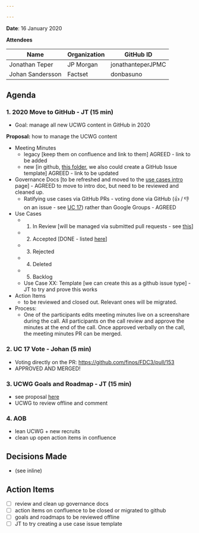 ```yaml
---

---
```

**Date**: 16 January 2020

**Attendees**

| Name  | Organization | GitHub ID  |
| ------------- | ------------- | ------------- |
| Jonathan Teper  | JP Morgan  | jonathanteperJPMC  |
| Johan Sandersson | Factset | donbasuno |


## Agenda
### 1. 2020 Move to GitHub - JT (15 min)
- Goal: manage all new UCWG content in GitHub in 2020

**Proposal:** how to manage the UCWG content 
- Meeting Minutes 
  - legacy [keep them on confluence and link to them] AGREED - link to be added
  - new [in github, [this folder](https://github.com/jonathanteperJPMC/FDC3/tree/master/docs/use-cases/meeting-minutes), we also could create a GitHub Issue template] AGREED - link to be updated
- Governance Docs [to be refreshed and moved to the [use cases intro](https://github.com/jonathanteperJPMC/FDC3/blob/master/docs/use-cases-intro.md) page]  - AGREED to move to intro doc, but need to be reviewed and cleaned up. 
  - Ratifying use cases via GitHub PRs - voting done via GitHub (👍 / 👎 on an issue - see [UC 17](https://github.com/finos/FDC3/pull/153)) rather than Google Groups - AGREED 
- Use Cases 
  - 1. In Review [will be managed via submitted pull requests - see [this](https://github.com/finos/FDC3/pulls?q=is%3Aopen+is%3Apr+label%3Ause-cases)]
  - 2. Accepted [DONE - listed [here](https://github.com/jonathanteperJPMC/FDC3/tree/master/docs/use-cases)]
  - 3. Rejected 
  - 4. Deleted 
  - 5. Backlog 
  - Use Case XX: Template [we can create this as a github issue type] - JT to try and prove this works
- Action Items 
  - to be reviewed and closed out. Relevant ones will be migrated. 
- Process: 
  - One of the participants edits meeting minutes live on a screenshare during the call. All participants on the call review and approve the minutes at the end of the call. Once approved verbally on the call, the meeting minutes PR can be merged. 

### 2. UC 17 Vote - Johan (5 min)
- Voting directly on the PR: https://github.com/finos/FDC3/pull/153
- APPROVED AND MERGED!

### 3. UCWG Goals and Roadmap - JT (15 min)
- see proposal [here](https://github.com/jonathanteperJPMC/FDC3/blob/master/docs/fdc3-okrs.md#use-case-working-group)
- UCWG to review offline and comment

### 4. AOB 
- lean UCWG + new recruits
- clean up open action items in confluence

## Decisions Made
- (see inline)

## Action Items
- [ ] review and clean up governance docs 
- [ ] action items on confluence to be closed or migrated to github
- [ ] goals and roadmaps to be reviewed offline
- [ ] JT to try creating a use case issue template 
